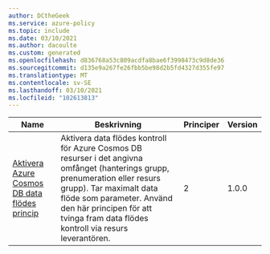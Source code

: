 ```yaml
---
author: DCtheGeek
ms.service: azure-policy
ms.topic: include
ms.date: 03/10/2021
ms.author: dacoulte
ms.custom: generated
ms.openlocfilehash: d836768a53c809acdfa8bae6f3998473c9d8de36
ms.sourcegitcommit: d135e9a267fe26fbb5be98d2b5fd4327d355fe97
ms.translationtype: MT
ms.contentlocale: sv-SE
ms.lasthandoff: 03/10/2021
ms.locfileid: "102613813"
---
```

|Name |Beskrivning |Principer |Version |
|---|---|---|---|
|[Aktivera Azure Cosmos DB data flödes princip](https://github.com/Azure/azure-policy/blob/master/built-in-policies/policySetDefinitions/Cosmos%20DB/Cosmos_Throughput.json) |Aktivera data flödes kontroll för Azure Cosmos DB resurser i det angivna omfånget (hanterings grupp, prenumeration eller resurs grupp). Tar maximalt data flöde som parameter. Använd den här principen för att tvinga fram data flödes kontroll via resurs leverantören. |2 |1.0.0 |
